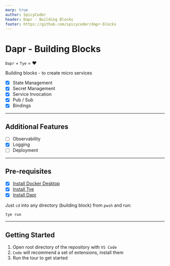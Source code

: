 ```yaml
---
marp: true
author: SpicyCoder
header: Dapr - Building Blocks
footer: https://github.com/spicycoder/dapr-blocks
---
```


# Dapr - Building Blocks

`Dapr` + `Tye` = ❤️

Building blocks - to create micro services

- [x] State Management
- [x] Secret Management
- [x] Service Invocation
- [x] Pub / Sub
- [x] Bindings

---

## Additional Features

- [ ] Observability
- [x] Logging
- [ ] Deployment

---

## Pre-requisites

- [x] [Install Docker Desktop](https://docs.docker.com/desktop/#download-and-install)
- [x] [Install Tye](https://github.com/dotnet/tye/blob/main/docs/getting_started.md#installing-tye)
- [x] [Install Dapr](https://docs.dapr.io/getting-started/install-dapr-cli/)

Just `cd` into any directory (building block) from `pwsh` and run:

```ps1
tye run
```
---

## Getting Started

1. Open root directory of the repository with `VS Code`
1. `Code` will recommend a set of extensions, install them
1. Run the tour to get started
